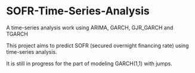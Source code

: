 # SOFR-Time-Series-Analysis
A time-series analysis work using ARIMA, GARCH, GJR_GARCH and TGARCH

This project aims to predict SOFR (secured overnight financing rate) using time-series analysis. 

It is still in progress for the part of modeling GARCH(1,1) with jumps. 
